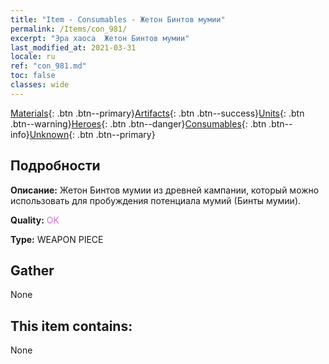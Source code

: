 ```yaml
---
title: "Item - Consumables - Жетон Бинтов мумии"
permalink: /Items/con_981/
excerpt: "Эра хаоса  Жетон Бинтов мумии"
last_modified_at: 2021-03-31
locale: ru
ref: "con_981.md"
toc: false
classes: wide
---
```

 [Materials](/ru/Items/){: .btn .btn--primary}[Artifacts](/ru/Items/Artifacts/){: .btn .btn--success}[Units](/ru/Items/Units/){: .btn .btn--warning}[Heroes](/ru/Items/Heroes/){: .btn .btn--danger}[Consumables](/ru/Items/Consumables/){: .btn .btn--info}[Unknown](/ru/Items/Unknown/){: .btn .btn--primary}

## Подробности
 **Описание:** Жетон Бинтов мумии из древней кампании, который можно использовать для пробуждения потенциала мумий (Бинты мумии).

 **Quality:** <span style="color: #DA70D6">OK</span>

 **Type:** WEAPON PIECE

## Gather

  None

## This item contains:

  None

